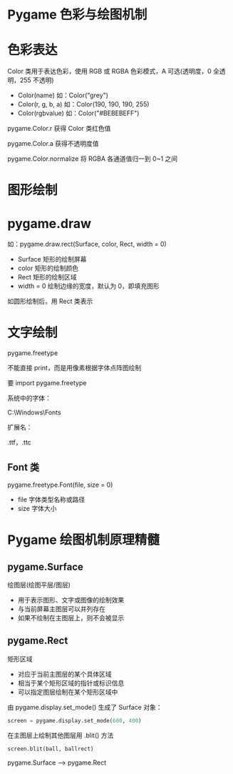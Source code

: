 # Pygame 色彩与绘图机制

# 色彩表达

Color 类用于表达色彩，使用 RGB 或 RGBA 色彩模式，A 可选(透明度，0 全透明，255 不透明)

* Color(name)          如：Color("grey")
* Color(r, g, b, a)      如：Color(190, 190, 190, 255)
* Color(rgbvalue)    如：Color("#BEBEBEFF")

pygame.Color.r 获得 Color 类红色值

pygame.Color.a 获得不透明度值

pygame.Color.normalize 将 RGBA 各通道值归一到 0~1 之间

# 图形绘制

# pygame.draw

如：pygame.draw.rect(Surface, color, Rect, width = 0)

* Surface   矩形的绘制屏幕 
* color       矩形的绘制颜色
* Rect        矩形的绘制区域
* width = 0 绘制边缘的宽度，默认为 0，即填充图形

如圆形绘制后，用 Rect 类表示

# 文字绘制

pygame.freetype

不能直接 print，而是用像素根据字体点阵图绘制

要 import pygame.freetype

系统中的字体：

C:\Windows\Fonts

扩展名：

.ttf，.ttc

## Font 类

pygame.freetype.Font(file, size = 0)

* file  字体类型名称或路径
* size 字体大小

# Pygame 绘图机制原理精髓

## pygame.Surface

绘图层(绘图平层/图层)

* 用于表示图形、文字或图像的绘制效果
* 与当前屏幕主图层可以并列存在
* 如果不绘制在主图层上，则不会被显示

## pygame.Rect

矩形区域

* 对应于当前主图层的某个具体区域
* 相当于某个矩形区域的指针或标识信息
* 可以指定图层绘制在某个矩形区域中

由 pygame.display.set_mode() 生成了 Surface 对象：

```python
screen = pygame.display.set_mode(600, 400)
```

在主图层上绘制其他图层用 .blit() 方法

```python
screen.blit(ball, ballrect)
```

pygame.Surface --> pygame.Rect